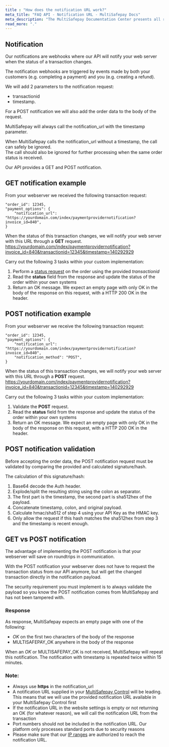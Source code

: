 ```yaml
---
title : "How does the notification URL work?"
meta_title: "FAQ API - Notification URL - MultiSafepay Docs"
meta_description: "The MultiSafepay Documentation Center presents all relevant information about our Plugins and API. You can also find support pages for Payment Methods, Tools and General Questions as well as the contact details of our Support and Integration Teams."
read_more: "."
---
```

## Notification
Our notifications are webhooks where our API will notify your web server when the status of a transaction changes. 

The notification webhooks are triggered by events made by both your customers (e.g. completing a payment) and you (e.g. creating a refund).
  
We will add 2 parameters to the notification request:

* transactionid  
* timestamp. 

For a POST notification we will also add the order data to the body of the request.

MultiSafepay will always call the notification_url with the timestamp parameter. 

When MultiSafepay calls the notification_url without a timestamp, the call can safely be ignored.  
The call should also be ignored for further processing when the same order status is received. 

Our API provides a GET and POST notification.

## GET notification example
From your webserver we received the following transaction request:

```
"order_id": 12345,  
"payment_options": {
    "notification_url": "https://yourdomain.com/index/paymentprovidernotification?invoice_id=840",
}
```

When the status of this transaction changes, we will notify your web server with this URL through a **GET** request.
https://yourdomain.com/index/paymentprovidernotification?invoice_id=840&transactionid=12345&timestamp=140292929

Carry out the following 3 tasks within your custom implementation: 

1. Perform a [status request](/api/#retrieve-an-order) on the order using the provided _transactionid_
2. Read the **status** field from the response and update the status of the order within your own systems
3. Return an OK message. We expect an empty page with only OK in the body of the response on this request, with a HTTP 200 OK in the header.

## POST notification example
From your webserver we receive the following transaction request:

```
"order_id": 12345,  
"payment_options": {
    "notification_url": "https://yourdomain.com/index/paymentprovidernotification?invoice_id=840",
    "notification_method": "POST",
}
```

When the status of this transaction changes, we will notify your web server with this URL through a **POST** request.
https://yourdomain.com/index/paymentprovidernotification?invoice_id=840&transactionid=12345&timestamp=140292929

Carry out the following 3 tasks within your custom implementation: 

1. Validate the **POST** request.
2. Read the **status** field from the response and update the status of the order within your own systems
3. Return an OK message. We expect an empty page with only OK in the body of the response on this request, with a HTTP 200 OK in the header.

## POST notification validation
Before accepting the order data, the POST notification request must be validated by comparing the provided and calculated signature/hash.

The calculation of this signature/hash:

1. Base64 decode the Auth header.
2. Explode/split the resulting string using the colon as separator.
3. The first part is the timestamp, the second part is sha512hex of the payload.
4. Concatenate timestamp, colon, and original payload.
5. Calculate hmac/sha512 of step 4 using your API Key as the HMAC key.
6. Only allow the request if this hash matches the sha512hex from step 3 and the timestamp is recent enough.

## GET vs POST notification
The advantage of implementing the POST notification is that your webserver will save on roundtrips in communication.

With the POST notification your webserver does not have to request the transaction status from our API anymore, but will get the changed transaction directly in the notification payload.

The security requirement you must implement is to always validate the payload so you know the POST notification comes from MultiSafepay and has not been tampered with.

### Response
As response, MultiSafepay expects an empty page with one of the following:

* _OK_ on the first two characters of the body of the response
* MULTISAFEPAY_OK anywhere in the body of the response

When an _OK_ or MULTISAFEPAY_OK is not received, MultiSafepay will repeat this notification. The notification with timestamp is repeated twice within 15 minutes. 


### Note:

* Always use **https** in the notification_url
* A notification URL supplied in your [MultiSafepay Control](https://merchant.multisafepay.com) will be leading. This means that we will use the provided notification URL available in your MultiSafepay Control first
* If the notification URL in the website settings is empty or not returning an OK (for whatever reason), we will call the notification URL from the transaction
* Port numbers should not be included in the notification URL. Our platform only processes standard ports due to security reasons
* Please make sure that our [IP ranges](/faq/general/ip-ranges) are authorized to reach the notification URL.
